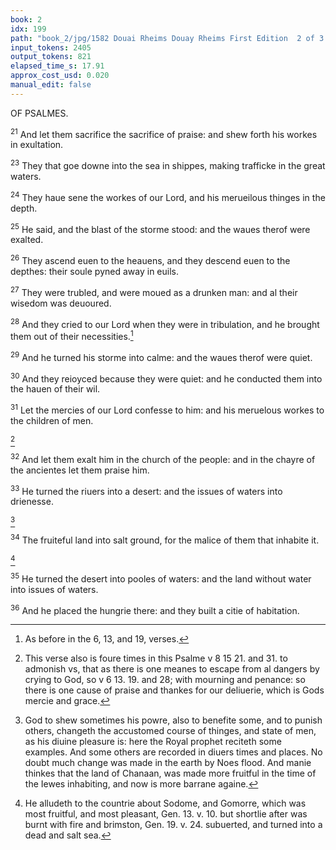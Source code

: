 ```yaml
---
book: 2
idx: 199
path: "book_2/jpg/1582 Douai Rheims Douay Rheims First Edition  2 of 3 1610 Old Testament.pdf-199.jpg"
input_tokens: 2405
output_tokens: 821
elapsed_time_s: 17.91
approx_cost_usd: 0.020
manual_edit: false
---
```

OF PSALMES.

<sup>21</sup> And let them sacrifice the sacrifice of praise: and shew forth his workes in exultation.

<sup>23</sup> They that goe downe into the sea in shippes, making trafficke in the great waters.

<sup>24</sup> They haue sene the workes of our Lord, and his merueilous thinges in the depth.

<sup>25</sup> He said, and the blast of the storme stood: and the waues therof were exalted.

<sup>26</sup> They ascend euen to the heauens, and they descend euen to the depthes: their soule pyned away in euils.

<sup>27</sup> They were trubled, and were moued as a drunken man: and al their wisedom was deuoured.

<sup>28</sup> And they cried to our Lord when they were in tribulation, and he brought them out of their necessities.[^1]

<sup>29</sup> And he turned his storme into calme: and the waues therof were quiet.

<sup>30</sup> And they reioyced because they were quiet: and he conducted them into the hauen of their wil.

<sup>31</sup> Let the mercies of our Lord confesse to him: and his meruelous workes to the children of men.

[^2]

<sup>32</sup> And let them exalt him in the church of the people: and in the chayre of the ancientes let them praise him.

<sup>33</sup> He turned the riuers into a desert: and the issues of waters into drienesse.

[^3]

<sup>34</sup> The fruiteful land into salt ground, for the malice of them that inhabite it.

[^4]

<sup>35</sup> He turned the desert into pooles of waters: and the land without water into issues of waters.

<sup>36</sup> And he placed the hungrie there: and they built a citie of habitation.

[^1]: As before in the 6, 13, and 19, verses.

[^2]: This verse also is foure times in this Psalme v 8 15 21. and 31. to admonish vs, that as there is one meanes to escape from al dangers by crying to God, so v 6 13. 19. and 28; with mourning and penance: so there is one cause of praise and thankes for our deliuerie, which is Gods mercie and grace.

[^3]: God to shew sometimes his powre, also to benefite some, and to punish others, changeth the accustomed course of thinges, and state of men, as his diuine pleasure is: here the Royal prophet reciteth some examples. And some others are recorded in diuers times and places. No doubt much change was made in the earth by Noes flood. And manie thinkes that the land of Chanaan, was made more fruitful in the time of the Iewes inhabiting, and now is more barrane againe.

[^4]: He alludeth to the countrie about Sodome, and Gomorre, which was most fruitful, and most pleasant, Gen. 13. v. 10. but shortlie after was burnt with fire and brimston, Gen. 19. v. 24. subuerted, and turned into a dead and salt sea.